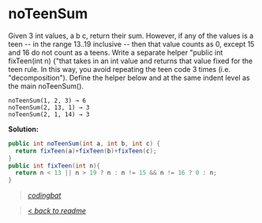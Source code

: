 # noTeenSum

Given 3 int values, a b c, return their sum. However, if any of the values is a teen -- in the range 13..19 inclusive -- then that value counts as 0, except 15 and 16 do not count as a teens. Write a separate helper "public int fixTeen(int n) {"that takes in an int value and returns that value fixed for the teen rule. In this way, you avoid repeating the teen code 3 times (i.e. "decomposition"). Define the helper below and at the same indent level as the main noTeenSum().

```
noTeenSum(1, 2, 3) → 6
noTeenSum(2, 13, 1) → 3
noTeenSum(2, 1, 14) → 3
```

**Solution:**

```java
public int noTeenSum(int a, int b, int c) {
  return fixTeen(a)+fixTeen(b)+fixTeen(c);
}
public int fixTeen(int n){
  return n < 13 || n > 19 ? n : n != 15 && n != 16 ? 0 : n;
}
```

> _[codingbat](http://codingbat.com/prob/p182879)_

> [< _back to readme_](FINDREPLACEREADME)